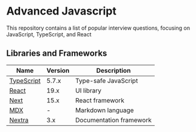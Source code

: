 
# Advanced Javascript

This repository contains a list of popular interview questions,
focusing on JavaScript, TypeScript, and React

## Libraries and Frameworks

| **Name**                                      | **Version** | **Description**          |  
|-----------------------------------------------|-------------|--------------------------|  
| [TypeScript](https://www.typescriptlang.org/) | 5.7.x       | Type-safe JavaScript     |  
| [React](https://react.dev/)                   | 19.x        | UI library               |  
| [Next](https://nextjs.org/)                   | 15.x        | React framework          |  
| [MDX](https://mdxjs.com/)                     | -           | Markdown language        |
| [Nextra](https://nextra.site/about)           | 3.x         | Documentation  framework |